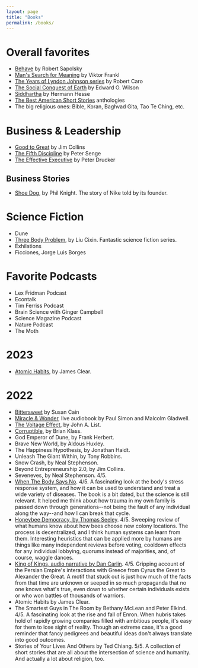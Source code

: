 ```yaml
---
layout: page
title: "Books"
permalink: /books/
---
```


# Overall favorites
- [Behave](https://en.wikipedia.org/wiki/Behave_(book)) by Robert Sapolsky
- [Man's Search for Meaning](https://en.wikipedia.org/wiki/Man%27s_Search_for_Meaning) by Viktor Frankl
- [The Years of Lyndon Johnson series](https://en.wikipedia.org/wiki/The_Years_of_Lyndon_Johnson) by Robert Caro
- [The Social Conquest of Earth](https://en.wikipedia.org/wiki/The_Social_Conquest_of_Earth) by Edward O. Wilson
- [Siddhartha](https://en.wikipedia.org/wiki/Siddhartha_(novel)) by Hermann Hesse
- [The Best American Short Stories](https://en.wikipedia.org/wiki/The_Best_American_Short_Stories) anthologies
- The big religious ones:  Bible, Koran, Baghvad Gita, Tao Te Ching, etc.

# Business & Leadership
- [Good to Great](https://en.wikipedia.org/wiki/Good_to_Great) by Jim Collins
- [The Fifth Discipline](https://en.wikipedia.org/wiki/The_Fifth_Discipline) by Peter Senge
- [The Effective Executive](https://www.goodreads.com/book/show/48019.The_Effective_Executive) by Peter Drucker


## Business Stories
- [Shoe Dog](https://en.wikipedia.org/wiki/Shoe_Dog), by Phil Knight. The story of Nike told by its founder.

# Science Fiction
- Dune
- [Three Body Problem](https://en.wikipedia.org/wiki/The_Three-Body_Problem_(novel)), by Liu Cixin. Fantastic science fiction series.
- Exhilations
- Ficciones, Jorge Luis Borges

# Favorite Podcasts
- Lex Fridman Podcast
- Econtalk
- Tim Ferriss Podcast
- Brain Science with Ginger Campbell
- Science Magazine Podcast
- Nature Podcast
- The Moth

# 2023
- [Atomic Habits](https://jamesclear.com/atomic-habits), by James Clear. 

# 2022
- [Bittersweet](https://susancain.net/book/bittersweet/) by Susan Cain
- [Miracle & Wonder](https://www.goodreads.com/en/book/show/59545874-miracle-and-wonder), live audiobook by Paul Simon and Malcolm Gladwell.
- [The Voltage Effect](https://www.goodreads.com/en/book/show/57926125), by John A. List. 
- [Corruptible](https://www.goodreads.com/book/show/56898187-corruptible), by Brian Klass.
- God Emperor of Dune, by Frank Herbert.
- Brave New World, by Aldous Huxley.
- The Happiness Hypothesis, by Jonathan Haidt.
- Unleash The Giant Within, by Tony Robbins.
- Snow Crash, by Neal Stephenson.
- Beyond Entrepreneurship 2.0, by Jim Collins.
- Seveneves, by Neal Stephenson. 4/5. 
- [When The Body Says No]([url](https://drgabormate.com/book/when-the-body-says-no/)). 4/5. A fascinating look at the body's stress response system, and how it can be used to understand and treat a wide variety of diseases. The book is a bit dated, but the science is still relevant. It helped me think about how trauma in my own family is passed down through generations--not being the fault of any individual along the way--and how I can break that cycle.
- [Honeybee Democracy, by Thomas Seeley](https://press.princeton.edu/books/hardcover/9780691147215/honeybee-democracy). 4/5. Sweeping review of what humans know about how bees choose new colony locations. The process is decentralized, and I think human systems can learn from them. Interesting heuristics that can be applied more by humans are things like many independent reviews before voting, cooldown effects for any individual lobbying, quorums instead of majorities, and, of course, waggle dances.
- [King of Kings, audio narrative by Dan Carlin](https://www.dancarlin.com/product/hardcore-history-56-kings-kings/). 4/5. Gripping account of the Persian Empire's interactions with Greece from Cyrus the Great to Alexander the Great. A motif that stuck out is just how much of the facts from that time are unknown or seeped in so much propaganda that no one knows what's true, even down to whether certain individuals exists or who won battles of thousands of warriors.
- Atomic Habits by James Clear.
- The Smartest Guys in The Room by Bethany McLean and Peter Elkind. 4/5. A fascinating look at the rise and fall of Enron. When hubris takes hold of rapidly growing companies filled with ambitious people, it's easy for them to lose sight of reality. Though an extreme case, it's a good reminder that fancy pedigrees and beautiful ideas don't always translate into good outcomes.
- Stories of Your Lives And Others by Ted Chiang. 5/5. A collection of short stories that are all about the intersection of science and humanity. And actually a lot about religion, too.
